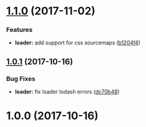 <a name="1.1.0"></a>
# [1.1.0](https://github.com/alan-agius4/speedy-webpack-sass-loader/compare/v1.0.1...v1.1.0) (2017-11-02)


### Features

* **loader:** add support for css sourcemaps ([b1204f4](https://github.com/alan-agius4/speedy-webpack-sass-loader/commit/b1204f4))



<a name="1.0.1"></a>
## [1.0.1](https://github.com/alan-agius4/speedy-webpack-sass-loader/compare/v1.0.0...v1.0.1) (2017-10-16)


### Bug Fixes

* **loader:** fix loader lodash errors ([dc70b48](https://github.com/alan-agius4/speedy-webpack-sass-loader/commit/dc70b48))



<a name="1.0.0"></a>
# 1.0.0 (2017-10-16)




